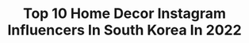 ---
title: Top 10 Home Decor Instagram Influencers In South Korea In 2022
description: >-
  Find top home decor Instagram influencers in South Korea in 2022. Most popular hashtags: #homedecor #interior #home #daily.
platform: Instagram
hits: 11
text_top: Discover the best Instagram accounts on inBeat.
text_bottom: Our database aggregates 11 Instagram influencers like this in South Korea for you to collaborate.
profiles:
  - username: "fleur__belle"
    fullname: >-
      𝒀𝒖𝒏𝑱𝒆𝒐𝒏𝒈 플레르벨👑
    bio: >-
      ’𝑆𝑎𝑙𝑜𝑛 𝐷𝑒 𝐻𝑤𝑎’ 어쩌면 그림같은 이야기 ▫️프렌치침구, 레이스베드, 블랭킷 공구 𝐂𝐥𝗼𝐬𝐞 유튜브, 블로그 아래링크 #윤정house🌸 #yj_atelier
    location: "South Korea"
    followers: 24322
    engagement: 206
    commentsToLikes: 0.098342
    id: ck6tpzecmoiz40j71bghwkr48
    verified: false
    hashtags: "#dailylook, #livingroomdecor, #ootd, #countrycottage"
  - username: "tiamo_doha"
    fullname: >-
      지 원
    bio: >-
      집, 시행착오 끝에 내 취향을 알아가는 곳. ⠀⠀⠀⠀ ⌛️11.20~ 몽비쥬 차렵이불 공구
    location: "South Korea"
    followers: 50706
    engagement: 308
    commentsToLikes: 0.028066
    id: ckapam3s7wnha0i785m6p07og
    verified: false
    hashtags: "#onthetable, #homedecor, #cozyhome, #roomdecor"
  - username: "nana.ming"
    fullname: >-
      그리다오늘 | 민지 | minji
    bio: >-
      내가 그려낸 오늘의 장면 🕰
    location: "South Korea"
    followers: 47850
    engagement: 265
    commentsToLikes: 0.045482
    id: ck6uidwqleink0j71vybf977a
    verified: false
    hashtags: "#interior, #foodie, #woodinterior, #myhome"
  - username: "_seubi"
    fullname: >-
      seubi / 서비
    bio: >-
      연애중 인스타, 유튜브 외 🙅🏻‍♂️ 🎥유튜브 채널 | 서비
    location: "South Korea"
    followers: 22340
    engagement: 220
    commentsToLikes: 0.050199
    id: ck5zofuy5qh3x0i14zck3f2q7
    verified: false
    hashtags: "#home, #food, #onthetable, #cooking"
  - username: "jjeong.0125"
    fullname: >-
      jjeong
    bio: >-
      🏠 👗 👜 ☕️ 디엠으로 제품 문의 받지 않아요 🙅🏻‍♀️
    location: "South Korea"
    followers: 79115
    engagement: 104
    commentsToLikes: 0.007372
    id: ck9wdjbrnfwcc0j7837zavloo
    verified: false
    hashtags: "#instagram, #home, #interior, #homestyle"
  - username: "zamzam0804"
    fullname: >-
      잼잼
    bio: >-
      잼,빵,파이 그리고 집순이🌿🐈🐈🐕
    location: "South Korea"
    followers: 5070
    engagement: 856
    commentsToLikes: 0.015757
    id: ck9weuqfmlxcq0j78y90grw0r
    verified: false
    hashtags: "#like4likes, #interior, #homedecor, #myroom"
  - username: "michykim"
    fullname: >-
      이동은 심리상담
    bio: >-
      Licensed Clinical Counselor Philippians 4:12-13 #이동은심리상담
    location: "South Korea"
    followers: 10966
    engagement: 628
    commentsToLikes: 0.087552
    id: ckap16plhta7u0i78l63jx1ht
    verified: false
    hashtags: "#adoptdontshop, #10, #counselor, #selflove"
  - username: "_aeppol"
    fullname: >-
      애뽈
    bio: >-
      <애뽈의 2022 숲소녀 다이어리&달력>프로젝트 오픈했어요!
    location: "South Korea"
    followers: 227438
    engagement: 426
    commentsToLikes: 0.014060
    id: ck139tr05n2j50i19db61vvga
    verified: false
    hashtags: "#2022, #draw, #forestgirl, #forestgirlsdiary"
  - username: "ladyshome_"
    fullname: >-
      레이디스홈
    bio: >-
      
    location: "South Korea"
    followers: 52964
    engagement: 104
    commentsToLikes: 0.153141
    id: ck5q2gkq3fwt00i11w304clxs
    verified: false
    hashtags: "#homedesign, #labscent, #laconviette, #30"
  - username: "sera_1689"
    fullname: >-
      세라
    bio: >-
      맛있는거 조하❤️
    location: "South Korea"
    followers: 2461
    engagement: 1282
    commentsToLikes: 0.110224
    id: ck14jjcahkne60i198nm5iemq
    verified: false
    hashtags: "#onthetable, #homesweethome, #ad, #delicious"
---